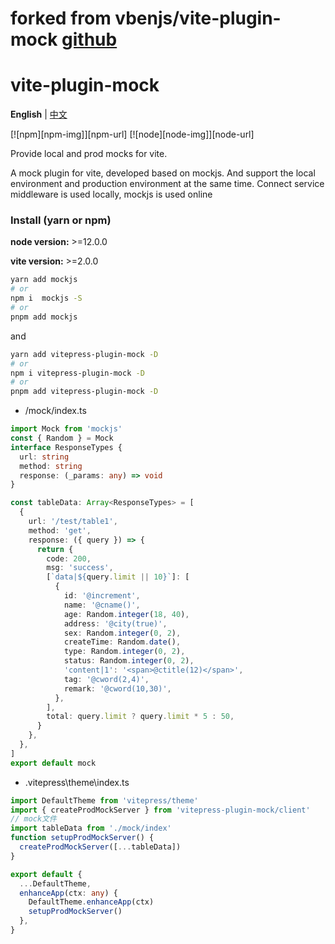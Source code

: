 # forked from vbenjs/vite-plugin-mock [github](https://github.com/vbenjs/vite-plugin-mock)

# vite-plugin-mock

**English** | [中文](./README.zh_CN.md)

[![npm][npm-img]][npm-url] [![node][node-img]][node-url]

Provide local and prod mocks for vite.

A mock plugin for vite, developed based on mockjs. And support the local environment and production environment at the same time. Connect service middleware is used locally, mockjs is used online

### Install (yarn or npm)

**node version:** >=12.0.0

**vite version:** >=2.0.0

```bash
yarn add mockjs
# or
npm i  mockjs -S
# or
pnpm add mockjs
```

and

```bash
yarn add vitepress-plugin-mock -D
# or
npm i vitepress-plugin-mock -D
# or
pnpm add vitepress-plugin-mock -D
```

- /mock/index.ts

```ts
import Mock from 'mockjs'
const { Random } = Mock
interface ResponseTypes {
  url: string
  method: string
  response: (_params: any) => void
}

const tableData: Array<ResponseTypes> = [
  {
    url: '/test/table1',
    method: 'get',
    response: ({ query }) => {
      return {
        code: 200,
        msg: 'success',
        [`data|${query.limit || 10}`]: [
          {
            id: '@increment',
            name: '@cname()',
            age: Random.integer(18, 40),
            address: '@city(true)',
            sex: Random.integer(0, 2),
            createTime: Random.date(),
            type: Random.integer(0, 2),
            status: Random.integer(0, 2),
            'content|1': '<span>@ctitle(12)</span>',
            tag: '@cword(2,4)',
            remark: '@cword(10,30)',
          },
        ],
        total: query.limit ? query.limit * 5 : 50,
      }
    },
  },
]
export default mock
```

- .vitepress\theme\index.ts

```ts
import DefaultTheme from 'vitepress/theme'
import { createProdMockServer } from 'vitepress-plugin-mock/client'
// mock文件
import tableData from './mock/index'
function setupProdMockServer() {
  createProdMockServer([...tableData])
}

export default {
  ...DefaultTheme,
  enhanceApp(ctx: any) {
    DefaultTheme.enhanceApp(ctx)
    setupProdMockServer()
  },
}
```
